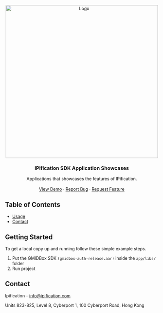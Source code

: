 

<!-- PROJECT SHIELDS -->
<!--
*** I'm using markdown "reference style" links for readability.
*** Reference links are enclosed in brackets [ ] instead of parentheses ( ).
*** See the bottom of this document for the declaration of the reference variables
*** for contributors-url, forks-url, etc. This is an optional, concise syntax you may use.
*** https://www.markdownguide.org/basic-syntax/#reference-style-links
-->


<!-- PROJECT LOGO -->
<br />
<p align="center">
  <a href="https://ipification.com">
    <img src="https://www.ipification.com/images/ipification-opengraph-default.png" alt="Logo" width="auto" height="500">
  </a>

  <h3 align="center">IPification SDK Application Showcases</h3>

  <p align="center">
    Applications that showcases the features of IPification.
    <br />
    <br />
    <a href="https://github.com/bvantagelimited/mobile-sdk-showcase-apps">View Demo</a>
    ·
    <a href="https://github.com/bvantagelimited/mobile-sdk-showcase-apps/issues">Report Bug</a>
    ·
    <a href="https://github.com/bvantagelimited/mobile-sdk-showcase-apps/issues">Request Feature</a>
  </p>
</p>



<!-- TABLE OF CONTENTS -->
## Table of Contents
* [Usage](#usage)
* [Contact](#contact)




<!-- GETTING STARTED -->
## Getting Started

To get a local copy up and running follow these simple example steps.

1. Put the GMIDBox SDK  ```(gmidbox-auth-release.aar)``` inside the ```app/libs/``` folder
2. Run project



<!-- CONTACT -->
## Contact

Ipification - info@ipification.com

Units 823-825, Level 8,
Cyberport 1, 100 Cyberport Road, Hong Kong





